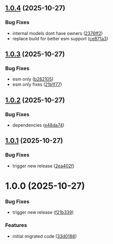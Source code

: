 ## [1.0.4](https://github.com/js20org/core/compare/v1.0.3...v1.0.4) (2025-10-27)


### Bug Fixes

* internal models dont have owners ([2376ff2](https://github.com/js20org/core/commit/2376ff219aa87e36c867157ca0c641857dfe5cbb))
* replace build for better esm support ([ce871a3](https://github.com/js20org/core/commit/ce871a38a264ac1c45b3cc83a542ff5d6de5ff42))

## [1.0.3](https://github.com/js20org/core/compare/v1.0.2...v1.0.3) (2025-10-27)


### Bug Fixes

* esm only ([b282105](https://github.com/js20org/core/commit/b282105866833c48001b049e4cebbab7fa2b44ff))
* esm only fixes ([21b1f77](https://github.com/js20org/core/commit/21b1f7750e1a23f0c1fef105a1213a64becd160f))

## [1.0.2](https://github.com/js20org/core/compare/v1.0.1...v1.0.2) (2025-10-27)


### Bug Fixes

* dependencies ([e48da74](https://github.com/js20org/core/commit/e48da746aacae5f3e739283bd4d74caa59b7c19a))

## [1.0.1](https://github.com/js20org/core/compare/v1.0.0...v1.0.1) (2025-10-27)


### Bug Fixes

* trigger new release ([2ea402f](https://github.com/js20org/core/commit/2ea402f0ff22ccc5cbac55c1c90ab39ed324693b))

# 1.0.0 (2025-10-27)


### Bug Fixes

* trigger new release ([f21b339](https://github.com/js20org/core/commit/f21b339e6b85b4fdc5aa216190ab770615d99ff5))


### Features

* initial migrated code ([33d0188](https://github.com/js20org/core/commit/33d01882b7409f10f40f32012f2e4b845f79641c))
